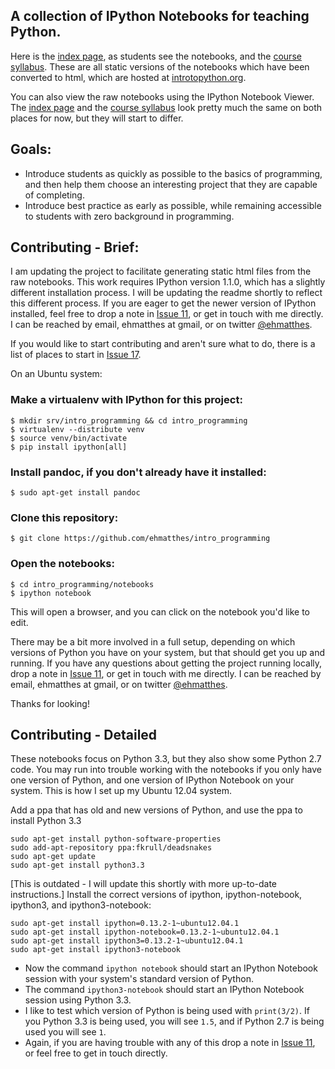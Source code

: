 A collection of IPython Notebooks for teaching Python.
---

Here is the [index page](http://www.introtopython.org), as students see the notebooks, and the [course syllabus](http://www.introtopython.org/syllabus.html). These are all static versions of the notebooks which have been converted to html, which are hosted at [introtopython.org](http://www.introtopython.org).

You can also view the raw notebooks using the IPython Notebook Viewer. The  [index page](http://nbviewer.ipython.org/urls/raw.github.com/ehmatthes/intro_programming/master/notebooks/intro_programming_index.ipynb) and the [course syllabus](http://nbviewer.ipython.org/urls/raw.github.com/ehmatthes/intro_programming/master/notebooks/syllabus.ipynb) look pretty much the same on both places for now, but they will start to differ.

Goals:
---
- Introduce students as quickly as possible to the basics of programming, and then help them choose an interesting project that they are capable of completing.
- Introduce best practice as early as possible, while remaining accessible to students with zero background in programming.

Contributing - Brief:
---
I am updating the project to facilitate generating static html files from the raw notebooks. This work requires IPython version 1.1.0, which has a slightly different installation process. I will be updating the readme shortly to reflect this different process. If you are eager to get the newer version of IPython installed, feel free to drop a note in [Issue 11](https://github.com/ehmatthes/intro_programming/issues/11), or get in touch with me directly. I can be reached by email, ehmatthes at gmail, or on twitter [@ehmatthes](https://twitter.com/ehmatthes).

If you would like to start contributing and aren't sure what to do, there is a list of places to start in [Issue 17](https://github.com/ehmatthes/intro_programming/issues/17).

On an Ubuntu system:
### Make a virtualenv with IPython for this project:
    $ mkdir srv/intro_programming && cd intro_programming
    $ virtualenv --distribute venv
    $ source venv/bin/activate
    $ pip install ipython[all]
### Install pandoc, if you don't already have it installed:
    $ sudo apt-get install pandoc
### Clone this repository:
    $ git clone https://github.com/ehmatthes/intro_programming
### Open the notebooks:
    $ cd intro_programming/notebooks
    $ ipython notebook

This will open a browser, and you can click on the notebook you'd like to edit.

There may be a bit more involved in a full setup, depending on which versions of Python you have on your system, but that should get you up and running. If you have any questions about getting the project running locally, drop a note in [Issue 11](https://github.com/ehmatthes/intro_programming/issues/11), or get in touch with me directly. I can be reached by email, ehmatthes at gmail, or on twitter [@ehmatthes](https://twitter.com/ehmatthes).

Thanks for looking!

Contributing - Detailed
---
These notebooks focus on Python 3.3, but they also show some Python 2.7 code. You may run into trouble working with the notebooks if you only have one version of Python, and one version of IPython Notebook on your system. This is how I set up my Ubuntu 12.04 system.

Add a ppa that has old and new versions of Python, and use the ppa to install Python 3.3

    sudo apt-get install python-software-properties
    sudo add-apt-repository ppa:fkrull/deadsnakes    
    sudo apt-get update    
    sudo apt-get install python3.3

[This is outdated - I will update this shortly with more up-to-date instructions.]
Install the correct versions of ipython, ipython-notebook, ipython3, and ipython3-notebook:

    sudo apt-get install ipython=0.13.2-1~ubuntu12.04.1
    sudo apt-get install ipython-notebook=0.13.2-1~ubuntu12.04.1
    sudo apt-get install ipython3=0.13.2-1~ubuntu12.04.1
    sudo apt-get install ipython3-notebook

- Now the command `ipython notebook` should start an IPython Notebook session with your system's standard version of Python.
- The command `ipython3-notebook` should start an IPython Notebook session using Python 3.3.
- I like to test which version of Python is being used with `print(3/2)`. If you Python 3.3 is being used, you will see `1.5`, and if Python 2.7 is being used you will see `1`.
- Again, if you are having trouble with any of this drop a note in [Issue 11](https://github.com/ehmatthes/intro_programming/issues/11), or feel free to get in touch directly.
